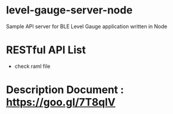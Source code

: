 # level-gauge-server-node
Sample API server for BLE Level Gauge application written in Node

# RESTful API List
- check raml file

# Description Document : https://goo.gl/7T8qlV

